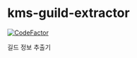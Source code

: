 # kms-guild-extractor
[![CodeFactor](https://www.codefactor.io/repository/github/pid011/kms-guild-extractor/badge?s=98e11cf2aae0726fc2c9ca87b5fae52402979398)](https://www.codefactor.io/repository/github/pid011/kms-guild-extractor)

길드 정보 추출기
